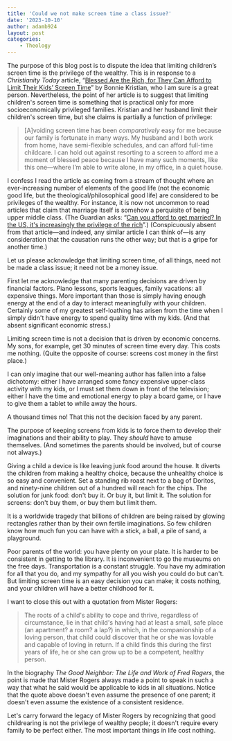 ```yaml
---
title: 'Could we not make screen time a class issue?'
date: '2023-10-10'
author: adamb924
layout: post
categories:
    - Theology
---
```


The purpose of this blog post is to dispute the idea that limiting children’s screen time is the privilege of the wealthy. This is in response to a *Christianity Today* article, “[Blessed Are the Rich, for They Can Afford to Limit Their Kids’ Screen Time](https://www.christianitytoday.com/ct/2023/october-web-only/kids-screens-tech-social-media-economic-privilege-parenting.html)” by Bonnie Kristian, who I am sure is a great person. Nevertheless, the point of her article is to suggest that limiting children's screen time is something that is practical only for more socioeconomically privileged families. Kristian and her husband limit their children's screen time, but she claims is partially a function of privilege:

> [A]voiding screen time has been *comparatively* easy for me because our family is fortunate in many ways. My husband and I both work from home, have semi-flexible schedules, and can afford full-time childcare. I can hold out against resorting to a screen to afford me a moment of blessed peace because I have many such moments, like this one—where I’m able to write alone, in my office, in a quiet house.

I confess I read the article as coming from a stream of thought where an ever-increasing number of elements of the good life (not the economic good life, but the theological/philosophical good life) are considered to be privileges of the wealthy. For instance, it is now not uncommon to read articles that claim that marriage itself is somehow a perquisite of being upper middle class. (The Guardian asks: “[Can you afford to get married? In the US, it's increasingly the privilege of the rich](https://www.theguardian.com/lifeandstyle/2017/oct/07/marriage-america-privilege-rich)”.) (Conspicuously absent from that article—and indeed, any similar article I can think of—is any consideration that the causation runs the other way; but that is a gripe for another time.)

Let us please acknowledge that limiting screen time, of all things, need not be made a class issue; it need not be a money issue.

First let me acknowledge that many parenting decisions are driven by financial factors. Piano lessons, sports leagues, family vacations: all expensive things. More important than those is simply having enough energy at the end of a day to interact meaningfully with your children. Certainly some of my greatest self-loathing has arisen from the time when I simply didn't have energy to spend quality time with my kids. (And that absent significant economic stress.)

Limiting screen time is not a decision that is driven by economic concerns. My sons, for example, get 30 minutes of screen time every day. This costs me nothing. (Quite the opposite of course: screens cost money in the first place.)

I can only imagine that our well-meaning author has fallen into a false dichotomy: either I have arranged some fancy expensive upper-class activity with my kids, or I must set them down in front of the television; either I have the time and emotional energy to play a board game, or I have to give them a tablet to while away the hours.

A thousand times no! That this not the decision faced by any parent.

The purpose of keeping screens from kids is to force them to develop their imaginations and their ability to play. They *should* have to amuse themselves. (And sometimes the parents should be involved, but of course not always.)

Giving a child a device is like leaving junk food around the house. It diverts the children from making a healthy choice, because the unhealthy choice is so easy and convenient. Set a standing rib roast next to a bag of Doritos, and ninety-nine children out of a hundred will reach for the chips. The solution for junk food: don't buy it. Or buy it, but limit it. The solution for screens: don't buy them, or buy them but limit them.

It is a worldwide tragedy that billions of children are being raised by glowing rectangles rather than by their own fertile imaginations. So few children know how much fun you can have with a stick, a ball, a pile of sand, a playground.

Poor parents of the world: you have plenty on your plate. It is harder to be consistent in getting to the library. It is inconvenient to go the museums on the free days. Transportation is a constant struggle. You have my admiration for all that you do, and my sympathy for all you wish you could do but can't. But limiting screen time is an easy decision you can make; it costs nothing, and your children will have a better childhood for it.

I want to close this out with a quotation from Mister Rogers:

> The roots of a child's ability to cope and thrive, regardless of circumstance, lie in that child's having had at least a small, safe place (an apartment? a room? a lap?) in which, in the companionship of a loving person, that child could discover that he or she was lovable and capable of loving in return. If a child finds this during the first years of life, he or she can grow up to be a competent, healthy person.

In the biography *The Good Neighbor: The Life and Work of Fred Rogers*, the point is made that Mister Rogers always made a point to speak in such a way that what he said would be applicable to kids in all situations. Notice that the quote above doesn't even assume the presence of one parent; it doesn't even assume the existence of a consistent residence.

Let's carry forward the legacy of Mister Rogers by recognizing that good childrearing is not the privilege of wealthy people; it doesn't require every family to be perfect either. The most important things in life cost nothing.